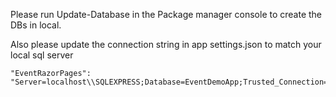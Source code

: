 Please run Update-Database in the Package manager console to create the DBs in local.

Also please update the connection string in app settings.json to match your local sql server 

    "EventRazorPages": "Server=localhost\\SQLEXPRESS;Database=EventDemoApp;Trusted_Connection=True;TrustServerCertificate=True"
    
    
